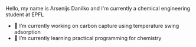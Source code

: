 Hello, my name is Arsenijs Danilko and I'm currently a chemical engineering student at EPFL

- 🔭 I’m currently working on carbon capture using temperature swing adsorption 
- 🌱 I’m currently learning practical programming for chemistry

